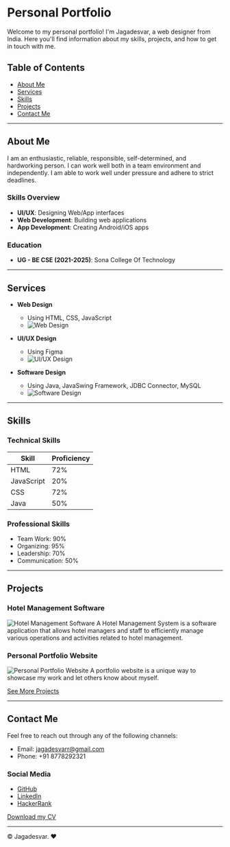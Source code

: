 # Personal Portfolio

Welcome to my personal portfolio! I'm Jagadesvar, a web designer from India. Here you'll find information about my skills, projects, and how to get in touch with me.

## Table of Contents
- [About Me](#about-me)
- [Services](#services)
- [Skills](#skills)
- [Projects](#projects)
- [Contact Me](#contact-me)

---

## About Me

I am an enthusiastic, reliable, responsible, self-determined, and hardworking person. I can work well both in a team environment and independently. I am able to work well under pressure and adhere to strict deadlines.

### Skills Overview
- **UI/UX**: Designing Web/App interfaces
- **Web Development**: Building web applications
- **App Development**: Creating Android/iOS apps

### Education
- **UG - BE CSE (2021-2025)**: Sona College Of Technology

---

## Services

- **Web Design**
  - Using HTML, CSS, JavaScript
  - ![Web Design](images/web-design.png)

- **UI/UX Design**
  - Using Figma
  - ![UI/UX Design](images/uiux-design.png)

- **Software Design**
  - Using Java, JavaSwing Framework, JDBC Connector, MySQL
  - ![Software Design](images/software-design.png)

---

## Skills

### Technical Skills
| Skill       | Proficiency |
|-------------|-------------|
| HTML        | 72%         |
| JavaScript  | 20%         |
| CSS         | 72%         |
| Java        | 50%         |

### Professional Skills
- Team Work: 90%
- Organizing: 95%
- Leadership: 70%
- Communication: 50%

---

## Projects

### Hotel Management Software
![Hotel Management Software](images/work-1.png)
A Hotel Management System is a software application that allows hotel managers and staff to efficiently manage various operations and activities related to hotel management.

### Personal Portfolio Website
![Personal Portfolio Website](images/work-2.png)
A portfolio website is a unique way to showcase my work and let others know about myself.

[See More Projects](#)

---

## Contact Me

Feel free to reach out through any of the following channels:

- Email: [jagadesvarr@gmail.com](mailto:jagadesvarr@gmail.com)
- Phone: +91 8778292321

### Social Media
- [GitHub](https://github.com/jagadesvar)
- [LinkedIn](https://www.linkedin.com/in/jagadesvar-u-507359253)
- [HackerRank](https://www.hackerrank.com/jagadesvarr?hr_r=1)

[Download my CV](images/my-cv.pdf)

---

© Jagadesvar. ❤️
